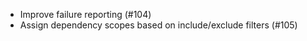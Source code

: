 - Improve failure reporting (#104)
- Assign dependency scopes based on include/exclude filters (#105)
